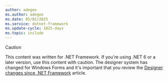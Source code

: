 ```yaml
---
author: adegeo
ms.author: adegeo
ms.date: 05/01/2025
ms.service: dotnet-framework
ms.update-cycle: 1825-days
ms.topic: include
---
```


> [!CAUTION]
> This content was written for .NET Framework. If you're using .NET 6 or a later version, use this content with caution. The designer system has changed for Windows Forms and it's important that you review the [Designer changes since .NET Framework](../controls-design/designer-differences-framework.md) article.
